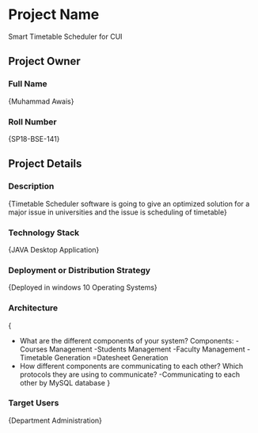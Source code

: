 # Project Name
Smart Timetable Scheduler for CUI
## Project Owner
### Full Name
{Muhammad Awais}

### Roll Number
{SP18-BSE-141}

## Project Details
### Description
  {Timetable Scheduler software is going to give an optimized solution for a major issue in universities and the issue is scheduling of timetable}

### Technology Stack
  {JAVA Desktop Application}

### Deployment or Distribution Strategy
  {Deployed in windows 10 Operating Systems}

### Architecture
 {
  - What are the different components of your system?
  Components:
  -Courses Management
  -Students Management
  -Faculty Management
  -Timetable Generation
  =Datesheet Generation
  - How different components are communicating to each other? Which protocols they are using to communicate?
  -Communicating to each other by MySQL database
 }

### Target Users
 {Department Administration}
